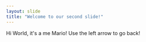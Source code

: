 ```yaml
---
layout: slide
title: "Welcome to our second slide!"
---
```

Hi World, it's a me Mario!
Use the left arrow to go back!
